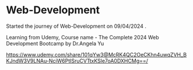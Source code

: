 # Web-Development

Started the journey of Web-Development on 09/04/2024 .


Learning from Udemy,
Course name - The Complete 2024 Web Development Bootcamp by Dr.Angela Yu

https://www.udemy.com/share/101qYw3@McRK4QC2OeCKhn4uwqZVH_BKJndW3V9LNAu-NciW6PtISruCVTtxKSle7oA0DXHCMg==/
